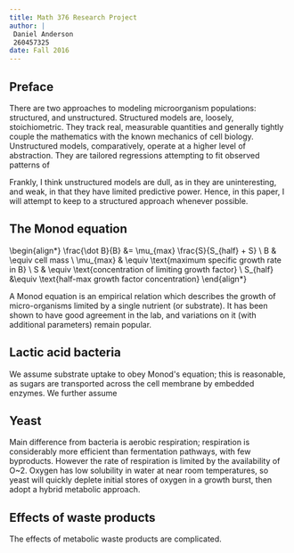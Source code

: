 ```yaml
---
title: Math 376 Research Project
author: |
 Daniel Anderson
 260457325
date: Fall 2016
---
```


Preface
-------

<!-- TODO blah blah crap.  -->

<!-- TODO source for unstructured vs. structured. -->

There are two approaches to modeling microorganism populations:
structured, and unstructured. Structured models are, loosely,
stoichiometric. They track real, measurable quantities and generally
tightly couple the mathematics with the known mechanics of cell biology.
Unstructured models, comparatively, operate at a higher level of abstraction.
They are tailored regressions attempting to fit observed patterns of 

Frankly, I think unstructured models are dull, as in they are
uninteresting, and weak, in that they have limited predictive power.
Hence, in this paper, I will attempt to keep to a structured approach
whenever possible. 

The Monod equation
----------------

\begin{align*}
  \frac{\dot B}{B} &= \mu_{max} \frac{S}{S_{half} + S}  \\
  B & \equiv cell mass \\
  \mu_{max} & \equiv \text{maximum specific growth rate in B} \\
  S & \equiv \text{concentration of limiting growth factor} \\
  S_{half} &\equiv \text{half-max growth factor concentration}
\end{align*}

A Monod equation is an empirical relation which describes the growth of
micro-organisms limited by a single nutrient (or substrate). It has been
shown to have good agreement in the lab, and variations on it (with
additional parameters) remain popular.

Lactic acid bacteria
--------------------

We assume substrate uptake to obey Monod's equation; this is reasonable,
as sugars are transported across the cell membrane by embedded enzymes.
We further assume

Yeast
-----

Main difference from bacteria is aerobic respiration; respiration is
considerably more efficient than fermentation pathways, with few
byproducts. However the rate of respiration is limited by the
availability of O~2. Oxygen has low solubility in water at near room
temperatures, so yeast will quickly deplete initial stores of oxygen in
a growth burst, then adopt a hybrid metabolic approach.

Effects of waste products
-------------------------

The effects of metabolic waste products are complicated.

